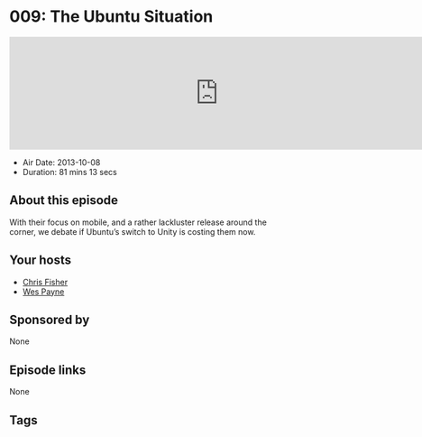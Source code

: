 # 009: The Ubuntu Situation

<iframe src="https://player.fireside.fm/v2/RUkczH-V+aMyNR31I?theme=dark" width="740" height="200" frameborder="0" scrolling="no"></iframe>

* Air Date: 2013-10-08
* Duration: 81 mins 13 secs

## About this episode

With their focus on mobile, and a rather lackluster release around the corner, we debate if Ubuntu’s switch to Unity is costing them now.

## Your hosts
* [Chris Fisher](https://linuxunplugged.com/hosts/chrislas)
* [Wes Payne](https://linuxunplugged.com/hosts/wes)

## Sponsored by

None



## Episode links

None



## Tags

